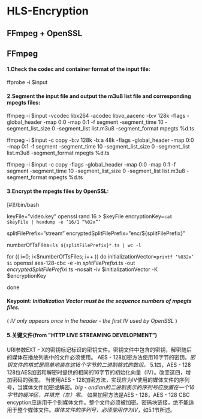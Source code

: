 # HLS-Encryption

## FFmpeg + OpenSSL

## FFmpeg
#### 1.Check the codec and container format of the input file:

ffprobe -i $input

#### 2.Segment the input file and output the m3u8 list file and corresponding mpegts files:

ffmpeg -i $input -vcodec libx264 -acodec libvo_aacenc -b:v 128k -flags -global_header -map 0:0 -map 0:1 -f segment -segment_time 10 -segment_list_size 0 -segment_list list.m3u8 -segment_format mpegts %d.ts

ffmpeg -i $input -c copy -b:v 128k -b:a 48k -flags -global_header -map 0:0 -map 0:1 -f segment -segment_time 10 -segment_list_size 0 -segment_list list.m3u8 -segment_format mpegts %d.ts

ffmpeg -i $input -c copy -flags -global_header -map 0:0 -map 0:1 -f segment -segment_time 10 -segment_list_size 0 -segment_list list.m3u8 -segment_format mpegts %d.ts

#### 3.Encrypt the mpegts files by OpenSSL:

[#]!/bin/bash

keyFile=”video.key”
openssl rand 16 > $keyFile
encryptionKey=`cat $keyFile | hexdump -e ’16/1 “%02x”‘`

splitFilePrefix=”stream”
encryptedSplitFilePrefix=”enc/${splitFilePrefix}”

numberOfTsFiles=`ls ${splitFilePrefix}*.ts | wc -l`

for (( i=0; i<$numberOfTsFiles; i++ ))
do
initializationVector=`printf ‘%032x’ $i`
openssl aes-128-cbc -e -in ${splitFilePrefix}$i.ts -out ${encryptedSplitFilePrefix}$i.ts -nosalt -iv $initializationVector -K $encryptionKey

done

#### Keypoint: *Initialization Vector must be the sequence numbers of mpegts files.*

( *IV only appears once in the header - the first IV used by OpenSSL* )

#### 5.关键文件(from "HTTP LIVE STREAMING DEVELOPMENT")
URI参数EXT - X的密钥标记标识的密钥文件。密钥文件中包含的密钥，解密随后的媒体在播放列表中的文件必须使用。
AES - 128加密方法使用16字节的密钥。*密钥文件的格式是简单地装在这16个字节的二进制格式的数组。*
5.1四，AES - 128
128位AES加密和解密时提供的相同的16字节的初始化向量（IV）。改变这四，增加密码的强度。
当使用AES - 128加密方法，实现应为IV使用的媒体文件的序列号，当媒体文件加密或解密。*big - endian的二进制表示的序列号应放置在一个16字节的缓冲区，并填充（左）零。*
如果加密方法是AES - 128，AES - 128 CBC encyption应适用于个别媒体文件。整个文件必须被加密。密码块链接，绝不能适用于整个媒体文件。*媒体文件的序列号，必须使用作为IV*，如5.1节所述。





